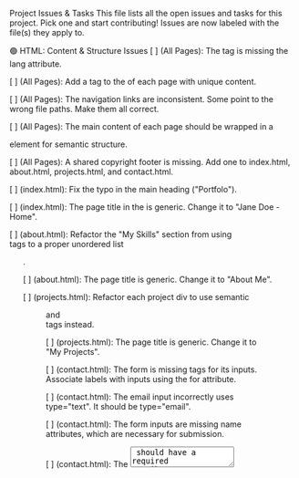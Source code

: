 Project Issues & Tasks
This file lists all the open issues and tasks for this project. Pick one and start contributing! Issues are now labeled with the file(s) they apply to.

🟢 HTML: Content & Structure Issues
[ ] (All Pages): The <html> tag is missing the lang attribute.

[ ] (All Pages): Add a <meta name="description"> tag to the <head> of each page with unique content.

[ ] (All Pages): The navigation links are inconsistent. Some point to the wrong file paths. Make them all correct.

[ ] (All Pages): The main content of each page should be wrapped in a <main> element for semantic structure.

[ ] (All Pages): A shared copyright footer is missing. Add one to index.html, about.html, projects.html, and contact.html.

[ ] (index.html): Fix the typo in the main heading ("Portfolo").

[ ] (index.html): The page title in the <head> is generic. Change it to "Jane Doe - Home".

[ ] (about.html): Refactor the "My Skills" section from using <br> tags to a proper unordered list <ul>.

[ ] (about.html): The page title is generic. Change it to "About Me".

[ ] (projects.html): Refactor each project div to use semantic <figure> and <figcaption> tags instead.

[ ] (projects.html): The page title is generic. Change it to "My Projects".

[ ] (contact.html): The form is missing <label> tags for its inputs. Associate labels with inputs using the for attribute.

[ ] (contact.html): The email input incorrectly uses type="text". It should be type="email".

[ ] (contact.html): The form inputs are missing name attributes, which are necessary for submission.

[ ] (contact.html): The <textarea> should have a required attribute.

[ ] (contact.html): The submit button should have type="submit".

🔵 CSS: Styling & Layout Issues
[ ] (style.css): Change the default font for the entire site (e.g., import a font from Google Fonts).

[ ] (style.css): Change the page's background color.

[ ] (style.css): Remove the underline from all links sitewide.

[ ] (style.css): Style the navigation menu. Make it horizontal, add spacing, and remove bullet points.

[ ] (style.css): Add a style for the "active" navigation link, so the user knows which page they are on.

[ ] (style.css): Add a max-width and center the main page container (div.container) for better readability on wide screens.

[ ] (style.css): Add padding inside the main container so content isn't touching the edges.

[ ] (style.css): Make the entire layout responsive using media queries. The navigation should stack vertically or be replaced by a hamburger menu on mobile.

[ ] (style.css): Add a subtle box-shadow to the main container to make it "pop".

[ ] (style.css - projects.html): Style the project cards. Give them a border, padding, and rounded corners.

[ ] (style.css - projects.html): Arrange the project cards into a responsive grid (e.g., using Flexbox or CSS Grid).

[ ] (style.css - contact.html): Style the form inputs and textarea to be more visually appealing (e.g., consistent height, padding, borders).

[ ] (style.css - contact.html): Make the submit button larger and change its background color to make it stand out.

🟣 Accessibility (a11y) & Enhancements
[ ] (All Pages): Add a "skip to main content" link for keyboard users.

[ ] (All Pages): Ensure all text colors have sufficient contrast against the background (WCAG AA).

[ ] (All Pages): Add aria-current="page" to the active navigation link for screen reader users.

[ ] (index.html): Add missing alt text to the profile image.

[ ] (projects.html): Add descriptive alt text for each project image.

[ ] (contact.html): Ensure all form inputs have associated, visible <label> tags.

[ ] (style.css): Add a visible :focus style for all interactive elements (links, buttons, inputs) for keyboard navigation.

[ ] (style.css): Add smooth transition effects for all hover states on links and buttons.

🟡 JavaScript: Small Features & Fixes
[ ] (script.js): Create a mobile navigation menu (hamburger) that toggles the main nav's visibility on small screens.

[ ] (script.js): Make the copyright year in the footer update automatically using new Date().getFullYear().

[ ] (script.js): Add target="_blank" and rel="noopener" to any external links (like GitHub/LinkedIn).

[ ] (script.js): (contact.html) Implement real-time validation for the email input field, showing an error message if the format is incorrect.

[ ] (script.js): (contact.html) Add logic to the contact form to prevent the default submission and show a "Thank you for your message!" confirmation instead.

[ ] (script.js): Implement a Dark/Light mode toggle that saves the user's preference in localStorage.

[ ] (script.js): Add a "Back to Top" button that appears on scroll and smoothly scrolls to the top when clicked.